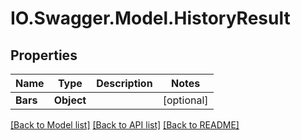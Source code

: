# IO.Swagger.Model.HistoryResult
## Properties

Name | Type | Description | Notes
------------ | ------------- | ------------- | -------------
**Bars** | **Object** |  | [optional] 

[[Back to Model list]](../README.md#documentation-for-models) [[Back to API list]](../README.md#documentation-for-api-endpoints) [[Back to README]](../README.md)

